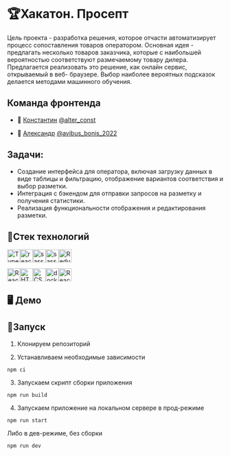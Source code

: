 # 🏆Хакатон. Просепт

Цель проекта - разработка решения, которое отчасти автоматизирует процесс
сопоставления товаров оператором. Основная идея - предлагать несколько товаров заказчика,
которые с наибольшей вероятностью соответствуют размечаемому товару дилера.
Предлагается реализовать это решение, как онлайн сервис, открываемый в веб-
браузере. Выбор наиболее вероятных подсказок делается методами машинного
обучения.

## Команда фронтенда

- 🤖 [Константин](https://github.com/ConstantineEpifanov) <a href="https://t.me/alter_const" target="_blank">@alter_const</a> 

- 👾 [Александр](https://github.com/Alexashka-2022) <a href="https://t.me/avibus_bonis_2022" target="_blank">@avibus_bonis_2022</a> 

## Задачи:

- Создание интерфейса для оператора, включая загрузку данных в виде таблицы и фильтрацию,
отображение вариантов соответствия и выбор разметки.
- Интеграция с бэкендом для отправки запросов на разметку и получения
статистики.
- Реализация функциональности отображения и редактирования
разметки.

## 🦾Стек технологий

<img src="https://img.shields.io/badge/TypeScript-007ACC?style=for-the-badge&logo=typescript&logoColor=white" alt="TypeScript" height="30"/><img src="https://img.shields.io/badge/react-%2320232a.svg?style=for-the-badge&logo=react&logoColor=%2361DAFB" alt="react" height="30"/><img src="https://img.shields.io/badge/Sass-CC6699?style=for-the-badge&logo=sass&logoColor=white" alt="sass" height="30"/><img src="https://img.shields.io/badge/Material--UI-0081CB?style=for-the-badge&logo=material-ui&logoColor=white" alt="sass" height="30"/><img src="https://img.shields.io/badge/Redux-593D88?style=for-the-badge&logo=redux&logoColor=white" alt="Redux" height="30"/>

<img src="https://img.shields.io/badge/React_Router-CA4245?style=for-the-badge&logo=react-router&logoColor=white" alt="React_Router" height="30"/><img src="https://img.shields.io/badge/HTML5-E34F26?style=for-the-badge&logo=html5&logoColor=white" alt="HTML5" height="30"/><img src="https://img.shields.io/badge/CSS3-1572B6?style=for-the-badge&logo=css3&logoColor=white" alt="CSS3" height="30"/><img src="https://img.shields.io/badge/docker-%230db7ed.svg?style=for-the-badge&logo=docker&logoColor=white" alt="docker" height="30"/><img src="https://img.shields.io/badge/React%20Hook%20Form-%23EC5990.svg?style=for-the-badge&logo=reacthookform&logoColor=white" alt="React_Router" height="30"/>

## 🖥 Демо


## 🚀Запуск

1. Клонируем репозиторий

2. Устанавливаем необходимые зависимости

```gitbash
npm ci
```

3. Запускаем скрипт сборки приложения

```gitbash
npm run build
```

4. Запускаем приложение на локальном сервере в прод-режиме

```gitbash
npm run start
```
Либо в дев-режиме, без сборки
```gitbash
npm run dev
```
